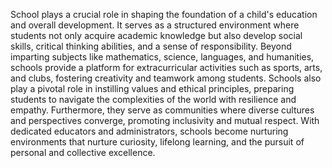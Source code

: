School plays a crucial role in shaping the foundation of a child's education and overall development. It serves as a structured environment where students not only acquire academic knowledge but also develop social skills, critical thinking abilities, and a sense of responsibility. Beyond imparting subjects like mathematics, science, languages, and humanities, schools provide a platform for extracurricular activities such as sports, arts, and clubs, fostering creativity and teamwork among students. Schools also play a pivotal role in instilling values and ethical principles, preparing students to navigate the complexities of the world with resilience and empathy. Furthermore, they serve as communities where diverse cultures and perspectives converge, promoting inclusivity and mutual respect. With dedicated educators and administrators, schools become nurturing environments that nurture curiosity, lifelong learning, and the pursuit of personal and collective excellence.